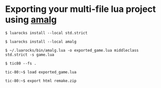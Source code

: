 # Exporting your multi-file lua project using [amalg](https://github.com/siffiejoe/lua-amalg)

`$ luarocks install --local std.strict`

`$ luarocks install --local amalg`

`$ ~/.luarocks/bin/amalg.lua -o exported_game.lua middleclass std.strict -s game.lua`

`$ tic80 --fs .`

`tic-80:~$ load exported_game.lua`

`tic-80:~$ export html remake.zip`
